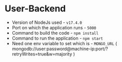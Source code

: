 # User-Backend

- Version of NodeJs used - `v17.4.0`
- Port on which the application runs - `5000`
- Command to build the code - `npm install`
- Command to run the application - `npm start`
- Need one env variable to set which is - `MONGO_URL` ( mongodb://user:password@machine-ip:port/?retryWrites=true&w=majority ) 

